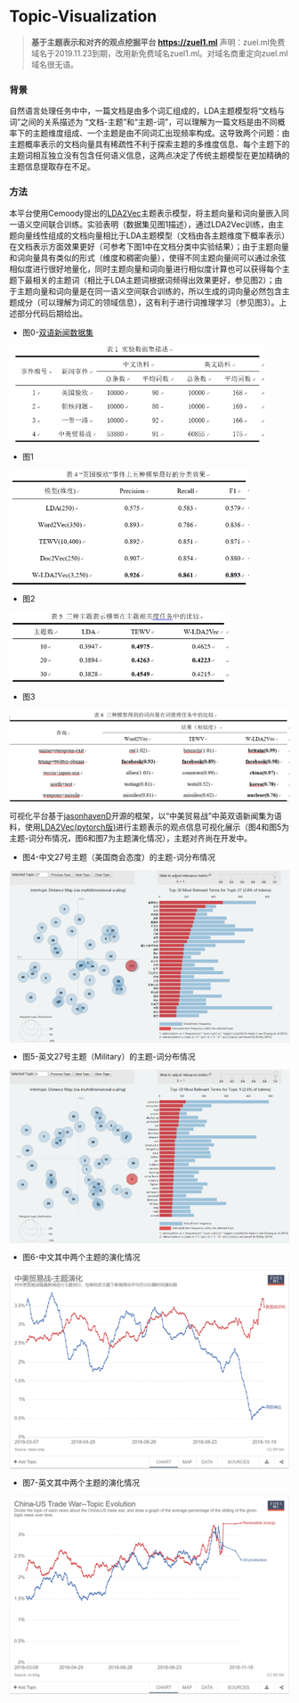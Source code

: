 # Topic-Visualization

>  **基于主题表示和对齐的观点挖掘平台  https://zuel1.ml**  声明：zuel.ml免费域名于2019.11.23到期，改用新免费域名zuel1.ml。对域名商重定向zuel.ml域名很无语。

### 背景

自然语言处理任务中中，一篇文档是由多个词汇组成的，LDA主题模型将“文档与词”之间的关系描述为 “文档-主题”和“主题-词”，可以理解为一篇文档是由不同概率下的主题维度组成、一个主题是由不同词汇出现频率构成。这导致两个问题：由主题概率表示的文档向量具有稀疏性不利于探索主题的多维度信息、每个主题下的主题词相互独立没有包含任何语义信息，这两点决定了传统主题模型在更加精确的主题信息提取存在不足。

### 方法

本平台使用Cemoody提出的[LDA2Vec](https://github.com/cemoody/lda2vec)主题表示模型，将主题向量和词向量嵌入同一语义空间联合训练。实验表明（数据集见图1描述），通过LDA2Vec训练，由主题向量线性组成的文档向量相比于LDA主题模型（文档由各主题维度下概率表示）在文档表示方面效果更好（可参考下图1中在文档分类中实验结果）；由于主题向量和词向量具有类似的形式（维度和稠密向量），使得不同主题向量间可以通过余弦相似度进行很好地量化，同时主题向量和词向量进行相似度计算也可以获得每个主题下最相关的主题词（相比于LDA主题词根据词频得出效果更好，参见图2）；由于主题向量和词向量是在同一语义空间联合训练的，所以生成的词向量必然包含主题成分（可以理解为词汇的领域信息），这有利于进行词推理学习（参见图3）。上述部分代码后期给出。

- 图0-[双语新闻数据集](https://github.com/cbxs123/news-comment-spider/tree/master/0-data/双语新闻集)

<img src="./img/0.png" style="zoom:60%" align=center />

- 图1

<img src="./img/1.png" style="zoom:60%" align=center />

- 图2

<img src="./img/2.png" style="zoom:60%" align=center />

- 图3

<img src="./img/3.png" style="zoom:60%" align=center />


可视化平台基于[jasonhavenD](https://github.com/jasonhavenD/DJH-NLPIE)开源的框架，以“中美贸易战”中英双语新闻集为语料，使用[LDA2Vec(pytorch版)](https://github.com/TropComplique/lda2vec-pytorch)进行主题表示的观点信息可视化展示（图4和图5为主题-词分布情况，图6和图7为主题演化情况），主题对齐尚在开发中。


- 图4-中文27号主题（美国商会态度）的主题-词分布情况

<img src="./img/4.png" style="zoom:60%" align=center />


- 图5-英文27号主题（Military）的主题-词分布情况

<img src="./img/5.png" style="zoom:60%" align=center />


- 图6-中文其中两个主题的演化情况

<img src="./img/6.png" style="zoom:60%" align=center />


- 图7-英文其中两个主题的演化情况

<img src="./img/7.png" style="zoom:60%" align=center />


